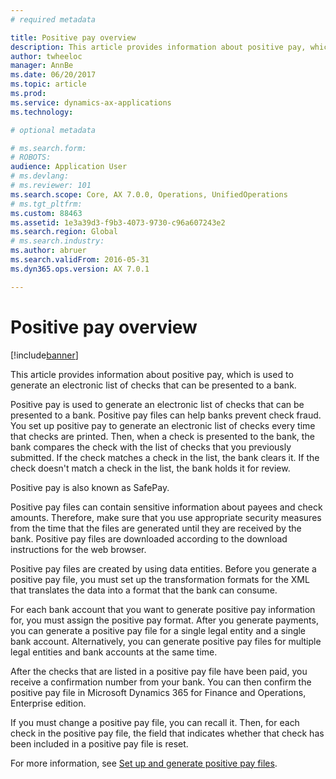 ```yaml
---
# required metadata

title: Positive pay overview
description: This article provides information about positive pay, which is used to generate an electronic list of checks that can be presented to a bank. 
author: twheeloc
manager: AnnBe
ms.date: 06/20/2017
ms.topic: article
ms.prod: 
ms.service: dynamics-ax-applications
ms.technology: 

# optional metadata

# ms.search.form: 
# ROBOTS: 
audience: Application User
# ms.devlang: 
# ms.reviewer: 101
ms.search.scope: Core, AX 7.0.0, Operations, UnifiedOperations
# ms.tgt_pltfrm: 
ms.custom: 88463
ms.assetid: 1e3a39d3-f9b3-4073-9730-c96a607243e2
ms.search.region: Global
# ms.search.industry: 
ms.author: abruer
ms.search.validFrom: 2016-05-31
ms.dyn365.ops.version: AX 7.0.1

---
```


# Positive pay overview

[!include[banner](../includes/banner.md)]


This article provides information about positive pay, which is used to generate an electronic list of checks that can be presented to a bank. 

Positive pay is used to generate an electronic list of checks that can be presented to a bank. Positive pay files can help banks prevent check fraud. You set up positive pay to generate an electronic list of checks every time that checks are printed. Then, when a check is presented to the bank, the bank compares the check with the list of checks that you previously submitted. If the check matches a check in the list, the bank clears it. If the check doesn't match a check in the list, the bank holds it for review.

Positive pay is also known as SafePay. 

Positive pay files can contain sensitive information about payees and check amounts. Therefore, make sure that you use appropriate security measures from the time that the files are generated until they are received by the bank. Positive pay files are downloaded according to the download instructions for the web browser. 

Positive pay files are created by using data entities. Before you generate a positive pay file, you must set up the transformation formats for the XML that translates the data into a format that the bank can consume. 

For each bank account that you want to generate positive pay information for, you must assign the positive pay format. After you generate payments, you can generate a positive pay file for a single legal entity and a single bank account. Alternatively, you can generate positive pay files for multiple legal entities and bank accounts at the same time. 

After the checks that are listed in a positive pay file have been paid, you receive a confirmation number from your bank. You can then confirm the positive pay file in Microsoft Dynamics 365 for Finance and Operations, Enterprise edition. 

If you must change a positive pay file, you can recall it. Then, for each check in the positive pay file, the field that indicates whether that check has been included in a positive pay file is reset.

For more information, see [Set up and generate positive pay files](set-up-generate-positive-pay-files.md).



